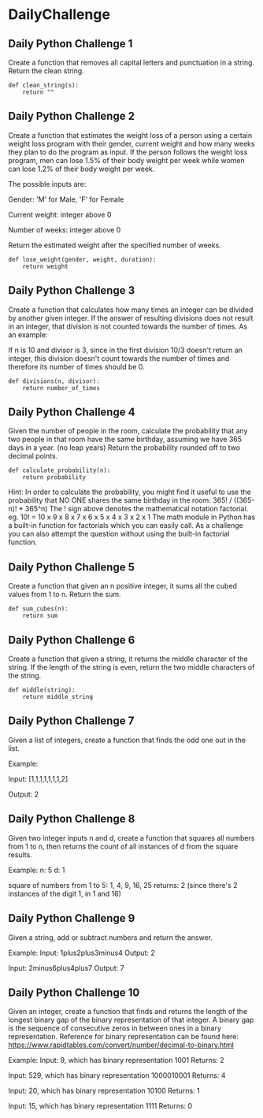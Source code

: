 # DailyChallenge
## Daily Python Challenge 1
Create a function that removes all capital letters and punctuation in a string. Return the clean string.

```
def clean_string(s):
    return ""
```

## Daily Python Challenge 2
Create a function that estimates the weight loss of a person using a certain weight loss program with their gender, current weight and how many weeks they plan to do the program as input. If the person follows the weight loss program, men can lose 1.5% of their body weight per week while women can lose 1.2% of their body weight per week. 

The possible inputs are:

Gender: 'M' for Male, 'F' for Female

Current weight: integer above 0

Number of weeks: integer above 0

Return the estimated weight after the specified number of weeks.

```
def lose_weight(gender, weight, duration):
    return weight
```

## Daily Python Challenge 3
Create a function that calculates how many times an integer can be divided by another given integer. If the answer of resulting divisions does not result in an integer, that division is not counted towards the number of times. As an example: 

If n is 10 and divisor is 3, since in the first division 10/3 doesn't return an integer, this division doesn't count towards the number of times and therefore its number of times should be 0.

```
def divisions(n, divisor):
    return number_of_times
```

## Daily Python Challenge 4
Given the number of people in the room, calculate the probability that any two people in that room have the same birthday, assuming we have 365 days in a year. (no leap years) Return the probability rounded off to two decimal points.

```
def calculate_probability(n):
    return probability
```

Hint: In order to calculate the probability, you might find it useful to use the probability that NO ONE shares the same birthday in the room:
365! / ((365-n)! * 365^n)
The ! sign above denotes the mathematical notation factorial. eg. 10! = 10 x 9 x 8 x 7 x 6 x 5 x 4 x 3 x 2 x 1
The math module in Python has a built-in function for factorials which you can easily call. As a challenge you can also attempt the question without using the built-in factorial function.

## Daily Python Challenge 5
Create a function that given an n positive integer, it sums all the cubed values from 1 to n. Return the sum.

```
def sum_cubes(n):
    return sum
```

## Daily Python Challenge 6
Create a function that given a string, it returns the middle character of the string. If the length of the string is even, return the two middle characters of the string.

```
def middle(string):
    return middle_string
```

## Daily Python Challenge 7
Given a list of integers, create a function that finds the odd one out in the list.

Example:

Input: [1,1,1,1,1,1,1,2]

Output: 2

## Daily Python Challenge 8
Given two integer inputs n and d, create a function that squares all numbers from 1 to n, then returns the count of all instances of d from the square results.  

Example: 
n: 5
d: 1

square of numbers from 1 to 5: 1, 4, 9, 16, 25
returns: 2 (since there's 2 instances of the digit 1, in 1 and 16)

## Daily Python Challenge 9
Given a string, add or subtract numbers and return the answer.

Example:
Input: 1plus2plus3minus4
Output: 2

Input: 2minus6plus4plus7
Output: 7

## Daily Python Challenge 10
Given an integer, create a function that finds and returns the length of the longest binary gap of the binary representation of that integer. A binary gap is the sequence of consecutive zeros in between ones in a binary representation. Reference for binary representation can be found here: https://www.rapidtables.com/convert/number/decimal-to-binary.html

Example:
Input: 9, which has binary representation 1001
Returns: 2

Input: 529, which has binary representation 1000010001
Returns: 4

Input: 20, which has binary representation 10100
Returns: 1

Input: 15, which has binary representation 1111
Returns: 0





